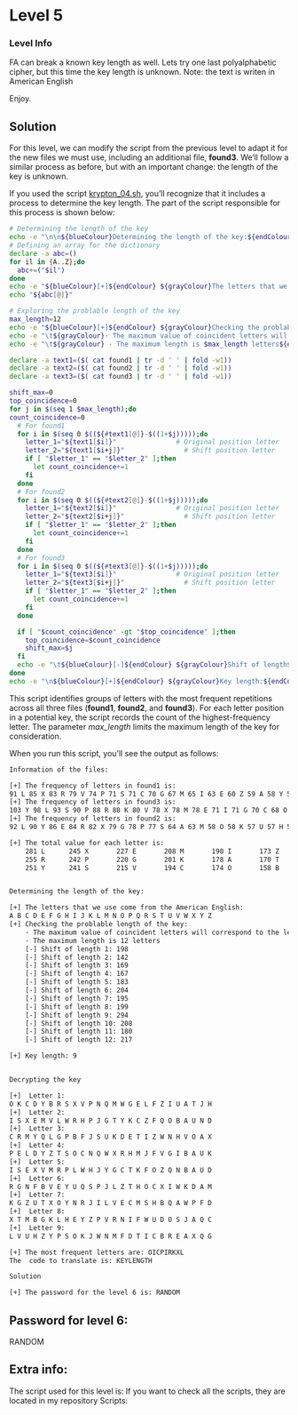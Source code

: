 # Level 5

### Level Info

FA can break a known key length as well. Lets try one last polyalphabetic cipher, but this time the key length is unknown. Note: the text is writen in American English

Enjoy.

## Solution
For this level, we can modify the script from the previous level to adapt it for the new files we must use, including an additional file, **found3**. We’ll follow a similar process as before, but with an important change: the length of the key is unknown.

If you used the script [krypton_04.sh](https://github.com/Cristian5tarellas/Scripts/blob/main/Bash/krypton_04.sh), you’ll recognize that it includes a process to determine the key length. The part of the script responsible for this process is shown below:
```bash
# Determining the length of the key
echo -e "\n\n${blueColour}Determining the length of the key:${endColour}\n"
# Defining an array for the dictionary
declare -a abc=()
for il in {A..Z};do
  abc+=("$il")
done
echo -e "${blueColour}[+]${endColour} ${grayColour}The letters that we use come from the American English:${endColour}"
echo "${abc[@]}"

# Exploring the problable length of the key
max_length=12
echo -e "${blueColour}[+]${endColour} ${grayColour}Checking the problable length of the key:${endColour}"
echo -e "\t${grayColour}· The maximum value of coincident letters will correspond to the length of the key${endColour}"
echo -e "\t${grayColour} · The maximum length is $max_length letters${endColour}"

declare -a text1=($( cat found1 | tr -d ' ' | fold -w1))
declare -a text2=($( cat found2 | tr -d ' ' | fold -w1))
declare -a text3=($( cat found3 | tr -d ' ' | fold -w1))

shift_max=0
top_coincidence=0
for j in $(seq 1 $max_length);do
count_coincidence=0
  # For found1
  for i in $(seq 0 $((${#text1[@]}-$((1+$j)))));do
    letter_1="${text1[$i]}"               # Original position letter
    letter_2="${text1[$i+j]}"               # Shift position letter
    if [ "$letter_1" == "$letter_2" ];then
      let count_coincidence+=1
    fi
  done
  # For found2
  for i in $(seq 0 $((${#text2[@]}-$((1+$j)))));do
    letter_1="${text2[$i]}"               # Original position letter
    letter_2="${text2[$i+j]}"               # Shift position letter
    if [ "$letter_1" == "$letter_2" ];then
      let count_coincidence+=1
    fi
  done
  # For found3
  for i in $(seq 0 $((${#text3[@]}-$((1+$j)))));do
    letter_1="${text3[$i]}"               # Original position letter
    letter_2="${text3[$i+j]}"               # Shift position letter
    if [ "$letter_1" == "$letter_2" ];then
      let count_coincidence+=1
    fi
  done

  if [ "$count_coincidence" -gt "$top_coincidence" ];then
    top_coincidence=$count_coincidence
    shift_max=$j
  fi
  echo -e "\t${blueColour}[-]${endColour} ${grayColour}Shift of length${endColour} ${blueColour}$j${endColour}${grayColour}: $count_coincidence${endColour}"
done
echo -e "\n${blueColour}[+]${endColour} ${grayColour}Key length:${endColour} ${blueColour}$shift_max${endColour}"
```
This script identifies groups of letters with the most frequent repetitions across all three files (**found1**, **found2**, and **found3**). For each letter position in a potential key, the script records the count of the highest-frequency letter. The parameter _max_length_ limits the maximum length of the key for consideration.

When you run this script, you’ll see the output as follows:
```bash
Information of the files:

[+] The frequency of letters in found1 is:
91 L 85 X 83 R 79 V 74 P 71 S 71 C 70 G 67 M 65 I 63 E 60 Z 59 A 58 Y 56 T 55 K 51 B 49 N 48 O 40 H 35 U 31 Q 31 D 30 W 30 F 28 J
[+] The frequency of letters in found3 is:
103 Y 98 L 93 S 90 P 88 R 88 K 80 V 78 X 78 M 78 E 71 I 71 G 70 C 68 O 66 T 58 B 57 Z 55 A 52 H 50 W 49 N 47 U 47 F 47 D 44 J 33 Q
[+] The frequency of letters in found2 is:
92 L 90 Y 86 E 84 R 82 X 79 G 78 P 77 S 64 A 63 M 58 O 58 K 57 U 57 H 56 Z 56 V 54 I 53 C 49 B 48 T 47 J 47 F 43 N 42 Q 39 D 37 W

[+] The total value for each letter is:
    281 L	   245 X	   227 E	   208 M	   190 I	   173 Z	   149 H	   124 F	   117 D
    255 R	   242 P	   220 G	   201 K	   178 A	   170 T	   141 N	   119 J	   106 Q
    251 Y	   241 S	   215 V	   194 C	   174 O	   158 B	   139 U	   117 W


Determining the length of the key:

[+] The letters that we use come from the American English:
A B C D E F G H I J K L M N O P Q R S T U V W X Y Z
[+] Checking the problable length of the key:
	· The maximum value of coincident letters will correspond to the length of the key
	· The maximum length is 12 letters
	[-] Shift of length 1: 198
	[-] Shift of length 2: 142
	[-] Shift of length 3: 169
	[-] Shift of length 4: 167
	[-] Shift of length 5: 183
	[-] Shift of length 6: 204
	[-] Shift of length 7: 195
	[-] Shift of length 8: 199
	[-] Shift of length 9: 294
	[-] Shift of length 10: 208
	[-] Shift of length 11: 180
	[-] Shift of length 12: 217

[+] Key length: 9


Decrypting the key

[+]  Letter 1:
O K C D Y B R S X V P N Q M W G E L F Z I U A T J H
[+]  Letter 2:
I S X E M V L W R H P J G T Y K C Z F Q O B A U N D
[+]  Letter 3:
C R M Y Q L G P B F J S U K D E T I Z W N H V O A X
[+]  Letter 4:
P E L D Y Z T S O C N Q W X R H M J F V G I B A U K
[+]  Letter 5:
I S E X V M R P L W H J Y G C T K F O Z Q N B A U D
[+]  Letter 6:
R G N F B V E Y U Q S P J L Z T H O C X I W K D A M
[+]  Letter 7:
K G Z U T X O Y N R J I L V E C M S H B Q A W P F D
[+]  Letter 8:
X T M B G K L H E Y Z P V R N I F W U D O S J A Q C
[+]  Letter 9:
L V U H Z Y P S O K J W N M F D T I C B R E A X Q G

[+] The most frequent letters are: OICPIRKXL
The  code to translate is: KEYLENGTH

Solution

[+] The password for the level 6 is: RANDOM
```

## Password for level 6:

RANDOM

## Extra info:
The script used for this level is:
If you want to check all the scripts, they are located in my repository Scripts:

